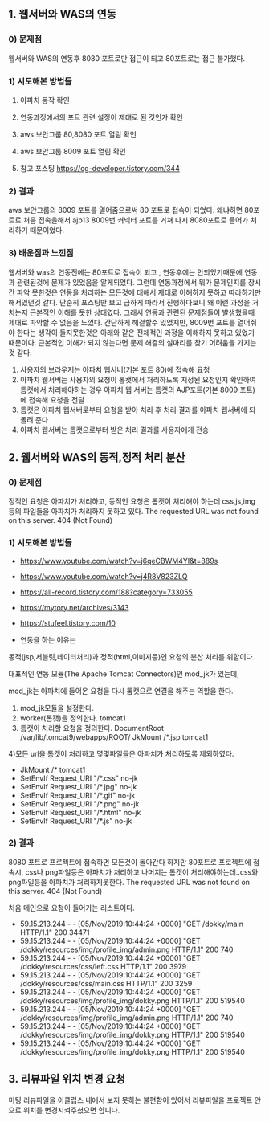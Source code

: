 ## 1. 웹서버와 WAS의 연동

### 0) 문제점

웹서버와 WAS의 연동후 8080 포트로만 접근이 되고 80포트로는 접근 불가했다.

### 1) 시도해본 방법들

1) 아파치 동작 확인
2) 연동과정에서의 포트 관련 설정이 제대로 된 것인가 확인
3) aws 보안그룹 80,8080 포트 열림 확인
4) aws 보안그룹 8009 포트 열림 확인

5) 참고  포스팅
 https://cg-developer.tistory.com/344

### 2) 결과

aws 보안그룹의  8009 포트를 열어줌으로써 80 포트로 접속이 되었다.
왜냐하면 80포트로 처음 접속을해서 ajp13 8009번 커넥터 포트를 거쳐 다시 8080포트로 들어가 처리하기 때문이었다.   

### 3) 배운점과 느낀점

웹서버와 was의 연동전에는 80포트로 접속이 되고 , 연동후에는 안되었기때문에 연동과 관련된것에 문제가 있었음을 알게되었다.
그런데 연동과정에서 뭐가 문제인지를 장시간 파악 못한것은 연동을 처리하는 모든것에 대해서 제대로 이해하지 못하고 따라하기만 해서였던것 같다.
단순히 포스팅만 보고 급하게 따라서 진행하다보니 왜 이런 과정을 거치는지 근본적인 이해를 못한 상태였다. 
그래서 연동과 관련된 문제점들이 발생했을때 제대로 파악할 수 없음을 느꼈다.
간단하게 해결할수 있었지만, 8009번 포트를 열어줘야 한다는 생각이 들지못한것은 아래와 같은 전체적인 과정을 이해하지 못하고 있었기 때문이다.
근본적인 이해가 되지 않는다면 문제 해결의 실마리를 찾기 어려움을 가지는것 같다.

1. 사용자의 브라우저는 아파치 웹서버(기본 포트 80)에 접속해 요청
2. 아파치 웹서버는 사용자의 요청이 톰캣에서 처리하도록 지정된 요청인지 확인하여 톰캣에서 처리해야하는 경우 아파치 웹
서버는 톰캣의 AJP포트(기본 8009 포트)에 접속해 요청을 전달
3. 톰캣은 아파치 웹서버로부터 요청을 받아 처리 후 처리 결과를 아파치 웹서버에 되돌려 준다
4. 아파치 웹서버는 톰캣으로부터 받은 처리 결과를 사용자에게 전송

## 2. 웹서버와 WAS의 동적,정적 처리  분산

### 0) 문제점

정적인 요청은 아파치가 처리하고, 동적인 요청은 톰캣이 처리해야 하는데
css,js,img등의 파일들을 아파치가 처리하지 못하고 있다.
The requested URL was not found on this server.
404 (Not Found)

### 1) 시도해본 방법들

 * https://www.youtube.com/watch?v=j6qeCBWM4YI&t=889s
 * https://www.youtube.com/watch?v=j4R8V823ZLQ
 * https://all-record.tistory.com/188?category=733055
 * https://mytory.net/archives/3143
 * https://stufeel.tistory.com/10
 
 * 연동을 하는 이유는 
 
동적(jsp,서블릿,데이터처리)과 정적(html,이미지등)인 요청의 분산 처리를 위함이다.

대표적인 연동 모듈(The Apache Tomcat Connectors)인 mod_jk가 있는데,

mod_jk는 아파치에 들어온 요청을 다시 톰캣으로 연결을 해주는 역할을 한다.

1) mod_jk모듈을 설정한다.
2) worker(톰캣)을 정의한다. tomcat1
3) 톰캣이 처리할 요청을 정의한다.
DocumentRoot /var/lib/tomcat9/webapps/ROOT/
JkMount /*.jsp tomcat1

4)모든 url을 톰캣이 처리하고 몇몇파일들은 아파치가 처리하도록 제외하였다.
* JkMount /* tomcat1
* SetEnvIf Request_URI "/*.css" no-jk
* SetEnvIf Request_URI "/*.jpg" no-jk
* SetEnvIf Request_URI "/*.gif" no-jk
* SetEnvIf Request_URI "/*.png" no-jk
* SetEnvIf Request_URI "/*.html" no-jk
* SetEnvIf Request_URI "/*.js" no-jk

### 2) 결과

8080 포트로 프로젝트에 접속하면 모든것이 돌아간다 하지만
80포트로 프로젝트에 접속시,
css나 png파일등은 아파치가 처리하고 나머지는 톰캣이 처리해야하는데..css와 png파일등을 아파치가 처리하지못한다.
The requested URL was not found on this server.
404 (Not Found)

처음 메인으로 요청이 들어가는 리스트이다.

* 59.15.213.244 - - [05/Nov/2019:10:44:24 +0000] "GET /dokky/main HTTP/1.1" 200 34471
* 59.15.213.244 - - [05/Nov/2019:10:44:24 +0000] "GET /dokky/resources/img/profile_img/admin.png HTTP/1.1" 200 740
* 59.15.213.244 - - [05/Nov/2019:10:44:24 +0000] "GET /dokky/resources/css/left.css HTTP/1.1" 200 3979
* 59.15.213.244 - - [05/Nov/2019:10:44:24 +0000] "GET /dokky/resources/css/main.css HTTP/1.1" 200 3259
* 59.15.213.244 - - [05/Nov/2019:10:44:24 +0000] "GET /dokky/resources/img/profile_img/dokky.png HTTP/1.1" 200 519540
* 59.15.213.244 - - [05/Nov/2019:10:44:24 +0000] "GET /dokky/resources/img/profile_img/admin.png HTTP/1.1" 200 740
* 59.15.213.244 - - [05/Nov/2019:10:44:24 +0000] "GET /dokky/resources/img/profile_img/dokky.png HTTP/1.1" 200 519540
* 59.15.213.244 - - [05/Nov/2019:10:44:24 +0000] "GET /dokky/resources/img/profile_img/dokky.png HTTP/1.1" 200 519540

## 3. 리뷰파일 위치 변경 요청

미팅 리뷰파일을 이클립스 내에서 보지 못하는 불편함이 있어서 리뷰파일을 프로젝트 안으로 위치를 변경시켜주셨으면 합니다.
